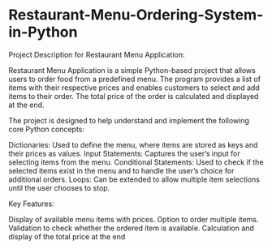 # Restaurant-Menu-Ordering-System-in-Python

Project Description for Restaurant Menu Application:

Restaurant Menu Application is a simple Python-based project that allows users to order food from a predefined menu. The program provides a list of items with their respective prices and enables customers to select and add items to their order. The total price of the order is calculated and displayed at the end.

The project is designed to help understand and implement the following core Python concepts:

Dictionaries: Used to define the menu, where items are stored as keys and their prices as values.
Input Statements: Captures the user’s input for selecting items from the menu.
Conditional Statements: Used to check if the selected items exist in the menu and to handle the user’s choice for additional orders.
Loops: Can be extended to allow multiple item selections until the user chooses to stop.

Key Features:

Display of available menu items with prices.
Option to order multiple items.
Validation to check whether the ordered item is available.
Calculation and display of the total price at the end
